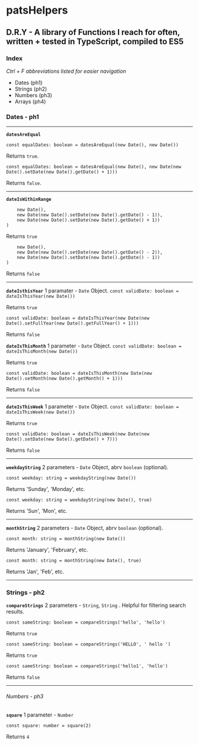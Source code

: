 # patsHelpers

## D.R.Y - A library of Functions I reach for often, written + tested in TypeScript, compiled to ES5

### **Index**

_Ctrl + F abbreviations listed for easier navigation_

- Dates (ph1)
- Strings (ph2)
- Numbers (ph3)
- Arrays (ph4)

### Dates - ph1

---

**`datesAreEqual`**

`const equalDates: boolean = datesAreEqual(new Date(), new Date())`

Returns `true`.

`const equalDates: boolean = datesAreEqual(new Date(), new Date(new Date().setDate(new Date().getDate() + 1)))`

Returns `false`.

---

**`dateIsWithinRange`**

```const validDate: boolean = datesAreWithinRange(
    new Date(),
    new Date(new Date().setDate(new Date().getDate() - 1)),
    new Date(new Date().setDate(new Date().getDate() + 1))
)
```

Returns `true`

```const validDate: boolean = datesAreWithinRange(
    new Date(),
    new Date(new Date().setDate(new Date().getDate() - 2)),
    new Date(new Date().setDate(new Date().getDate() - 1))
)
```

Returns `false`

---

**`dateIsthisYear`**
1 paramater - `Date` Object.
`const validDate: boolean = dateIsThisYear(new Date())`

Returns `true`

`const validDate: boolean = dateIsThisYear(new Date(new Date().setFullYear(new Date().getFullYear() + 1)))`

Returns `false`

**`dateIsThisMonth`**
1 parameter - `Date` Object.
`const validDate: boolean = dateIsThisMonth(new Date())`

Returns `true`

`const validDate: boolean = dateIsThisMonth(new Date(new Date().setMonth(new Date().getMonth() + 1)))`

Returns `false`

---

**`dateIsThisWeek`**
1 parameter - `Date` Object.
`const validDate: boolean = dateIsThisWeek(new Date())`

Returns `true`

`const validDate: boolean = dateIsThisWeek(new Date(new Date().setDate(new Date().getDate() + 7)))`

Returns `false`

---

**`weekdayString`**
2 parameters - `Date` Object, abrv `boolean` (optional).

`const weekday: string = weekdayString(new Date())`

Returns 'Sunday', 'Monday', etc.

`const weekday: string = weekdayString(new Date(), true)`

Returns 'Sun', 'Mon', etc.

---

**`monthString`**
2 parameters - `Date` Object, abrv `boolean` (optional).

`const month: string = monthString(new Date())`

Returns 'January', 'February', etc.

`const month: string = monthString(new Date(), true)`

Returns 'Jan', 'Feb', etc.

---

### Strings - ph2

**`compareStrings`**
2 parameters - `String`, `String` . Helpful for filtering search results.

`const sameString: boolean = compareStrings('hello', 'hello')`

Returns `true`

`const sameString: boolean = compareStrings('HELLO', ' hello ')`

Returns `true`

`const sameString: boolean = compareStrings('hello1', 'hello')`

Returns `false`

---

###### Numbers - ph3

**`square`**
1 parameter - `Number`

`const square: number = square(2)`

Returns `4`
